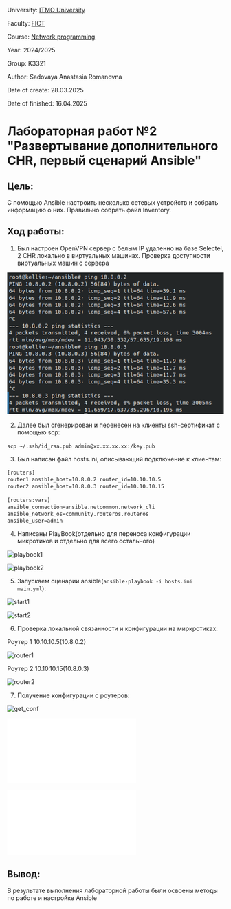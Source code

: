 University: [ITMO University](https://itmo.ru/ru/)

Faculty: [FICT](https://fict.itmo.ru)

Course: [Network programming](https://github.com/itmo-ict-faculty/network-programming)

Year: 2024/2025

Group: K3321

Author: Sadovaya Anastasia Romanovna

Date of create: 28.03.2025

Date of finished: 16.04.2025

# Лабораторная работ №2 "Развертывание дополнительного CHR, первый сценарий Ansible"

## Цель:
С помощью Ansible настроить несколько сетевых устройств и собрать информацию о них. Правильно собрать файл Inventory.

## Ход работы:

1. Был настроен OpenVPN сервер с белым IP удаленно на базе Selectel, 2 CHR локально в виртуальных машинах. Проверка доступности виртуальных машин с сервера

![chrs](./images/pings_chr.png)

2. Далее был сгенерирован и перенесен на клиенты ssh-сертификат с помощью scp:

```scp ~/.ssh/id_rsa.pub admin@xx.xx.xx.xx:/key.pub```

3. Был написан файл hosts.ini, описывающий подключение к клиентам:

```
[routers]
router1 ansible_host=10.8.0.2 router_id=10.10.10.5
router2 ansible_host=10.8.0.3 router_id=10.10.10.15

[routers:vars]
ansible_connection=ansible.netcommon.network_cli
ansible_network_os=community.routeros.routeros
ansible_user=admin
```

4. Написаны PlayBook(отдельно для переноса конфигурации микротиков и отдельно для всего остального)

![playbook1](./images/playbook.png)

![playbook2](./images/conf_playbook.png)

5. Запускаем сценарии ansible(```ansible-playbook -i hosts.ini main.yml```):

![start1](./images/playbook_start1.png)

![start2](./images/playbook_start2.png)

6. Проверка локальной связанности и конфигурации на миркротиках:

Роутер 1 10.10.10.5(10.8.0.2)

![router1](./images/router1.png)

Роутер 2 10.10.10.15(10.8.0.3)

![router2](./images/router2.png)

7. Получение конфигурации с роутеров:

![get_conf](./images/get_config.png)


![Конфигурация 1](./router1_configuration.json)

![Конфигурация 2](./router2_configuration.json)



## Вывод:

В результате выполнения лабораторной работы были освоены методы по работе и настройке Ansible